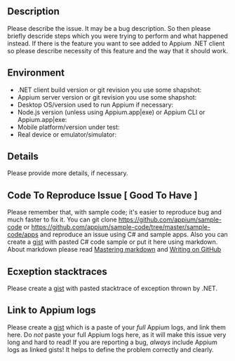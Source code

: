 ## Description

Please describe the issue. It may be a bug description. So then please briefly descride steps which you were trying to perform and what happened instead.
If there is the feature you want to see added to Appium .NET client so please describe necessity of this feature and the way that it should work.

## Environment

* .NET client build version or git revision you use some shapshot:
* Appium server version or git revision you use some shapshot:
* Desktop OS/version used to run Appium if necessary:
* Node.js version (unless using Appium.app|exe) or Appium CLI or Appium.app|exe:
* Mobile platform/version under test:
* Real device or emulator/simulator:

## Details

Please provide more details, if necessary.


## Code To Reproduce Issue [ Good To Have ]

Please remember that, with sample code; it's easier to reproduce bug and much faster to fix it.
You can git clone https://github.com/appium/sample-code or https://github.com/appium/sample-code/tree/master/sample-code/apps and reproduce an issue using C# and sample apps.
Also you can create a [gist](https://gist.github.com) with pasted C# code sample or put it here using markdown. About markdown please read [Mastering markdown](https://guides.github.com/features/mastering-markdown/) and 
[Writing on GitHub](https://help.github.com/categories/writing-on-github/)

## Ecxeption stacktraces

Please create a [gist](https://gist.github.com) with pasted stacktrace of exception thrown by .NET.

## Link to Appium logs

Please create a [gist](https://gist.github.com) which is a paste of your _full_ Appium logs, and link them here. Do _not_ paste your full Appium logs here, as it will make this issue very long and hard to read! 
If you are reporting a bug, _always_ include Appium logs as linked gists! It helps to define the problem correctly and clearly. 